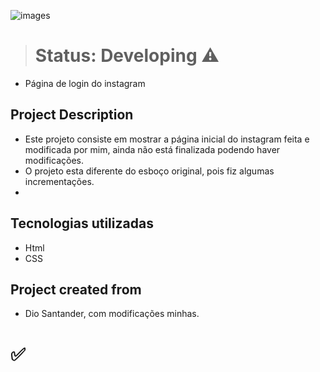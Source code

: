 ![images](https://user-images.githubusercontent.com/106880265/179860330-9b0f27b4-ba9d-49a5-a564-ad3bd49dd2e2.png)


> # Status: Developing ⚠️

* Página de login do instagram

## Project Description
* Este projeto consiste em mostrar a página inicial do instagram feita e modificada por mim, ainda não está finalizada podendo haver modificações.
* O projeto esta diferente do esboço original, pois fiz algumas incrementações.
* 
## Tecnologias utilizadas
* Html
* CSS


## Project created from
* Dio Santander, com modificações minhas.
# ✅

